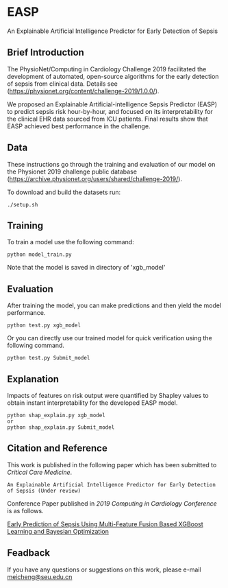 # EASP
An Explainable Artificial Intelligence Predictor for Early Detection of Sepsis

## Brief Introduction
The PhysioNet/Computing in Cardiology Challenge 2019 facilitated the development of automated, open-source algorithms for the early detection of sepsis from clinical data. Details see (https://physionet.org/content/challenge-2019/1.0.0/).

We proposed an Explainable Artificial-intelligence Sepsis Predictor (EASP) to predict sepsis risk hour-by-hour, and focused on its interpretability for the clinical EHR data sourced from ICU patients. Final results show that EASP achieved best performance in the challenge.

## Data
These instructions go through the training and evaluation of our model on the Physionet 2019 challenge public database (https://archive.physionet.org/users/shared/challenge-2019/).

To download and build the datasets run:

    ./setup.sh

## Training
To train a model use the following command:

    python model_train.py
  
Note that the model is saved in directory of 'xgb_model'

## Evaluation
After training the model, you can make predictions and then yield the model performance.

    python test.py xgb_model
    
Or you can directly use our trained model for quick verification using the following command.
  
    python test.py Submit_model
    
## Explanation
Impacts of features on risk output were quantified by Shapley values to obtain instant interpretability for the developed EASP model.

    python shap_explain.py xgb_model  
    or  
    python shap_explain.py Submit_model

## Citation and Reference
This work is published in the following paper which has been submitted to *Critical Care Medicine*.

    An Explainable Artificial Intelligence Predictor for Early Detection of Sepsis (Under review)
    
Conference Paper published in *2019 Computing in Cardiology Conference* is as follows.

   [Early Prediction of Sepsis Using Multi-Feature Fusion Based XGBoost Learning and Bayesian Optimization](https://www.researchgate.net/publication/338628580_Early_Prediction_of_Sepsis_Using_Multi-Feature_Fusion_Based_XGBoost_Learning_and_Bayesian_Optimization)
    
## Feadback
If you have any questions or suggestions on this work, please e-mail meicheng@seu.edu.cn
